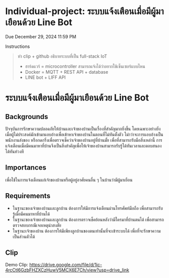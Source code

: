 # Individual-project: ระบบแจ้งเตือนเมื่อมีผู้มาเยือนด้วย Line Bot

Due December 29, 2024 11:59 PM

Instructions

>ทำ clip + github อธิบายระบบที่เป็น full-stack IoT
> - ฮาร์ดแวร์ = microcontroller สามารถแจ้งได้ว่าอยากใช้เซ็นเซอร์แบบไหน
> - Docker = MQTT + REST API + database
> - LINE bot + LIFF API


# ระบบแจ้งเตือนเมื่อมีผู้มาเยือนด้วย Line Bot

## Backgrounds
ปัจจุบันการรักษาความปลอดภัยให้บ้านและเจ้าของบ้านเป็นเรื่องที่สำคัญมากยิ่งขึ้น โดยเฉพาะอย่างยิ่งเมื่อผู้ไม่ประสงค์มักเข้ามาแอบอ้างเพื่อเข้าหาเจ้าของบ้านในตอนที่ไม่ทันตั้งตัว ไม่าว่าจะการแอบอ้างเป็นพนักงานส่งของ หรือกดกริ่งเพื่อตรวจเช็คว่าเจ้าของบ้านอยู่ที่บ้านมั้ย เพื่อที่สามารถรับมือสิ่งเหล่านี้ การแจ้งเตือนเมื่อมีคนมาหาที่บ้านจึงเป็นสิ่งสำคัญเพื่อให้เจ้าของบ้านสามารถรับรู้ได้ทันเวลาและตอบสนองได้ทันท่วงที


## Importances
เพื่อใช้ในการแจ้งเตือนแก่เจ้าของบ้านหรือผู้อยู่อาศัยคนอื่น ๆ ในบ้านว่ามีผู้มาเยือน


## Requirements
- ในฐานะของเจ้าของบ้านและลูกบ้าน ต้องการให้มีการแจ้งเตือนผ่านโทรศัพท์มือถือ เพื่อสามารถรับรู้เมื่อมีคนมาหาที่บ้านได้
- ในฐานะของเจ้าของบ้านและลูกบ้าน ต้องการตรวจเช็คย้อนหลังว่ามีใครมาที่บ้านตนได้ เพื่อสามารถตรวจสอบกรณีเจอเหตุน่าสงสัย
- ในฐานะเจ้าของบ้าน ต้องการให้มีเพียงลูกบ้านของตนเท่านั้นที่จะเข้าระบบได้ เพื่อที่จะรักษาความเป็นส่วนตัวได้


## Clip
Demo Clip: https://drive.google.com/file/d/1ic-4rcCtl6GzbFHZXCzHuwV5MCX6E7Ch/view?usp=drive_link
